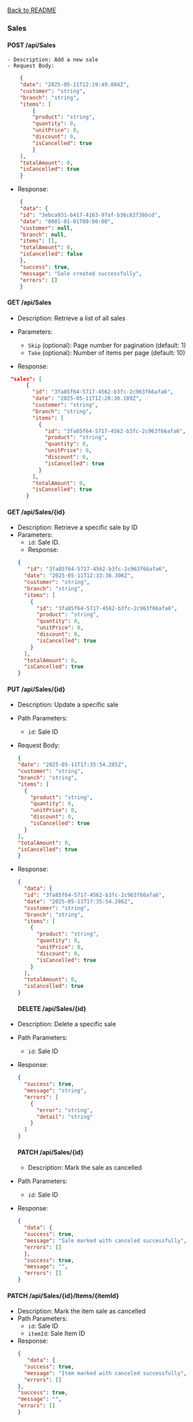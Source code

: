 [Back to README](../README.md)

### Sales

#### POST /api/Sales
    - Description: Add a new sale
    - Request Body:
```json
    {
    "date": "2025-05-11T12:19:49.084Z",
    "customer": "string",
    "branch": "string",
    "items": [
        {
        "product": "string",
        "quantity": 0,
        "unitPrice": 0,
        "discount": 0,
        "isCancelled": true
        }
    ],
    "totalAmount": 0,
    "isCancelled": true
    }
```
- Response:
```json
    {
    "data": {
    "id": "3ebca931-b417-4163-97af-b36c62f38bcd",
    "date": "0001-01-01T00:00:00",
    "customer": null,
    "branch": null,
    "items": [],
    "totalAmount": 0,
    "isCancelled": false
    },
    "success": true,
    "message": "Sale created successfully",
    "errors": []
    }
```
#### GET /api/Sales

- Description: Retrieve a list of all sales

- Parameters:
  - `Skip` (optional): Page number for pagination (default: 1)
  - `Take` (optional): Number of items per page (default: 10)
- Response:
```json
 "sales": [
      {
        "id": "3fa85f64-5717-4562-b3fc-2c963f66afa6",
        "date": "2025-05-11T12:28:30.189Z",
        "customer": "string",
        "branch": "string",
        "items": [
          {
            "id": "3fa85f64-5717-4562-b3fc-2c963f66afa6",
            "product": "string",
            "quantity": 0,
            "unitPrice": 0,
            "discount": 0,
            "isCancelled": true
          }
        ],
        "totalAmount": 0,
        "isCancelled": true
      }
```

#### GET /api/Sales/{id}

- Description: Retrieve a specific sale by ID
- Parameters:
  - `id`: Sale ID.
  - Response: 
  ```json
  {
     "id": "3fa85f64-5717-4562-b3fc-2c963f66afa6",
    "date": "2025-05-11T12:33:36.306Z",
    "customer": "string",
    "branch": "string",
    "items": [
      {
        "id": "3fa85f64-5717-4562-b3fc-2c963f66afa6",
        "product": "string",
        "quantity": 0,
        "unitPrice": 0,
        "discount": 0,
        "isCancelled": true
      }
    ],
    "totalAmount": 0,
    "isCancelled": true
  }
  ```
#### PUT /api/Sales/{id}
- Description: Update a specific sale
- Path Parameters:
  - `id`:  Sale ID
- Request Body:
  ```json
  {
  "date": "2025-05-11T17:35:54.285Z",
  "customer": "string",
  "branch": "string",
  "items": [
    {
      "product": "string",
      "quantity": 0,
      "unitPrice": 0,
      "discount": 0,
      "isCancelled": true
    }
  ],
  "totalAmount": 0,
  "isCancelled": true
  }
  ```
- Response: 
  ```json
  {
    "data": {
    "id": "3fa85f64-5717-4562-b3fc-2c963f66afa6",
    "date": "2025-05-11T17:35:54.286Z",
    "customer": "string",
    "branch": "string",
    "items": [
      {
        "product": "string",
        "quantity": 0,
        "unitPrice": 0,
        "discount": 0,
        "isCancelled": true
      }
    ],
    "totalAmount": 0,
    "isCancelled": true
  }
  ```

  #### DELETE /api/Sales/{id}
- Description: Delete a specific sale
- Path Parameters:
  - `id`: Sale ID
- Response: 
  ```json
  {
    "success": true,
    "message": "string",
    "errors": [
      {
        "error": "string",
        "detail": "string"
      }
    ]
  }
  ```

  #### PATCH /api/Sales/{id}
  - Description: Mark the sale as cancelled
- Path Parameters:
  - `id`: Sale ID
- Response: 
  ```json
  {
    "data": {
    "success": true,
    "message": "Sale marked with canceled successfully",
    "errors": []
    },
    "success": true,
    "message": "",
    "errors": []
  }
  ```

#### PATCH /api/Sales/{id}/Items/{itemId}
- Description: Mark the item sale as cancelled
- Path Parameters:
  - `id`: Sale ID
  - `itemId`: Sale Item ID
- Response: 
  ```json
  {
     "data": {
    "success": true,
    "message": "Item marked with canceled successfully",
    "errors": []
  },
  "success": true,
  "message": "",
  "errors": []
  }